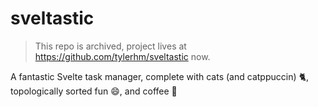 # sveltastic

> This repo is archived, project lives at https://github.com/tylerhm/sveltastic now.

A fantastic Svelte task manager, complete with cats (and catppuccin) 🐈, topologically sorted fun 😄, and coffee 🧋
